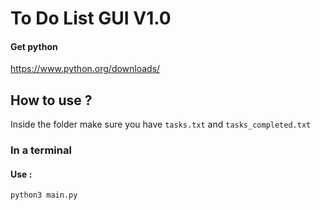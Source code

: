 # 
# To Do List GUI V1.0

#### Get python


  https://www.python.org/downloads/

  ###

## How to use ?

Inside the folder make sure you have `tasks.txt` and `tasks_completed.txt`

### In a terminal

#### Use :
```
python3 main.py
```

